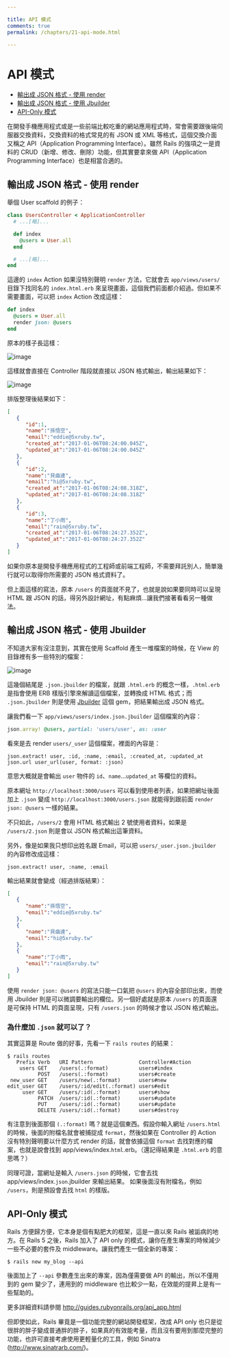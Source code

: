 ```yaml
---

title: API 模式
comments: true
permalink: /chapters/21-api-mode.html

---
```


# API 模式

- [輸出成 JSON 格式 - 使用 render](#output-json-with-render)
- [輸出成 JSON 格式 - 使用 Jbuilder](#output-json-with-jbuilder)
- [API-Only 模式](#api-only)

在開發手機應用程式或是一些前端比較吃重的網站應用程式時，常會需要跟後端伺服器交換資料，交換資料的格式常見的有 JSON 或 XML 等格式，這個交換介面又稱之 API（Application Programming Interface）。雖然 Rails 的強項之一是資料的 CRUD（新增、修改、刪除）功能，但其實要拿來做 API（Application Programming Interface）也是相當合適的。

## <a name="output-json-with-render"></a>輸出成 JSON 格式 - 使用 render

舉個 User scaffold 的例子：

```ruby
class UsersController < ApplicationController
  # ...[略]...

  def index
    @users = User.all
  end

  # ...[略]...
end
```

這邊的 `index` Action 如果沒特別聲明 `render` 方法，它就會去 `app/views/users/` 目錄下找同名的 `index.html.erb` 來呈現畫面，這個我們前面都介紹過。但如果不需要畫面，可以把 `index` Action 改成這樣：

```ruby
def index
  @users = User.all
  render json: @users
end
```

原本的樣子長這樣：

![image](/images/chapter21/index-html.png)

這樣就會直接在 Controller 階段就直接以 JSON 格式輸出，輸出結果如下：

![image](/images/chapter21/index-json.png)

排版整理後結果如下：

```json
[
   {
      "id":1,
      "name":"孫悟空",
      "email":"eddie@5xruby.tw",
      "created_at":"2017-01-06T08:24:00.045Z",
      "updated_at":"2017-01-06T08:24:00.045Z"
   },
   {
      "id":2,
      "name":"貝曲達",
      "email":"hi@5xruby.tw",
      "created_at":"2017-01-06T08:24:08.318Z",
      "updated_at":"2017-01-06T08:24:08.318Z"
   },
   {
      "id":3,
      "name":"丁小雨",
      "email":"rain@5xruby.tw",
      "created_at":"2017-01-06T08:24:27.352Z",
      "updated_at":"2017-01-06T08:24:27.352Z"
   }
]
```

如果你原本是開發手機應用程式的工程師或前端工程師，不需要拜託別人，簡單幾行就可以取得你所需要的 JSON 格式資料了。

但上面這樣的寫法，原本 `/users` 的頁面就不見了，也就是說如果要同時可以呈現 HTML 跟 JSON 的話，得另外設計網址，有點麻煩...讓我們接著看看另一種做法。

## <a name="output-json-with-jbuilder"></a>輸出成 JSON 格式 - 使用 Jbuilder

不知道大家有沒注意到，其實在使用 Scaffold 產生一堆檔案的時候，在 View 的目錄裡有多一些特別的檔案：

![image](/images/chapter21/views.png)

這幾個結尾是 `.json.jbuilder` 的檔案，就跟 `.html.erb` 的概念一樣，`.html.erb` 是指會使用 ERB 樣版引擎來解讀這個檔案，並轉換成 HTML 格式；而 `.json.jbuilder` 則是使用 [Jbuilder](https://github.com/rails/jbuilder) 這個 gem，把結果輸出成 JSON 格式。

讓我們看一下 `app/views/users/index.json.jbuilder` 這個檔案的內容：

```ruby
json.array! @users, partial: 'users/user', as: :user
```

看來是去 render `users/_user` 這個檔案，裡面的內容是：

```
json.extract! user, :id, :name, :email, :created_at, :updated_at
json.url user_url(user, format: :json)
```

意思大概就是會輸出 `user` 物件的 `id`、`name`...`updated_at` 等欄位的資料。

原本網址 `http://localhost:3000/users` 可以看到使用者列表，如果把網址後面加上 `.json` 變成 `http://localhost:3000/users.json` 就能得到跟前面 `render json: @users` 一樣的結果。

不只如此，`/users/2` 會用 HTML 格式輸出 2 號使用者資料，如果是 `/users/2.json` 則是會以 JSON 格式輸出這筆資料。

另外，像是如果我只想印出姓名跟 Email，可以把 `users/_user.json.jbuilder` 的內容修改成這樣：

```
json.extract! user, :name, :email
```

輸出結果就會變成（經過排版結果）：

```json
[
   {
      "name":"孫悟空",
      "email":"eddie@5xruby.tw"
   },
   {
      "name":"貝曲達",
      "email":"hi@5xruby.tw"
   },
   {
      "name":"丁小雨",
      "email":"rain@5xruby.tw"
   }
]
```

使用 `render json: @users` 的寫法只能一口氣把 `@users` 的內容全部印出來，而使用 Jbuilder 則是可以微調要輸出的欄位。另一個好處就是原本 `/users` 的頁面還是可保持 HTML 的頁面呈現，只有 `/users.json` 的時候才會以 JSON 格式輸出。

### 為什麼加 `.json` 就可以了？

其實這算是 Route 做的好事，先看一下 `rails routes` 的結果：

    $ rails routes
       Prefix Verb   URI Pattern               Controller#Action
        users GET    /users(.:format)          users#index
              POST   /users(.:format)          users#create
     new_user GET    /users/new(.:format)      users#new
    edit_user GET    /users/:id/edit(.:format) users#edit
         user GET    /users/:id(.:format)      users#show
              PATCH  /users/:id(.:format)      users#update
              PUT    /users/:id(.:format)      users#update
              DELETE /users/:id(.:format)      users#destroy

有注意到後面那個 `(.:format)` 嗎？就是這個東西。假設你輸入網址 `/users.html` 的時候，後面的附檔名就會被捕捉成 `format`，然後如果在 Controller 的 Action 沒有特別聲明要以什麼方式 render 的話，就會依據這個 `format` 去找對應的檔案，也就是說會找到 app/views/index.`html`.erb。（還記得結果是 `.html.erb` 的意思嗎？）

同理可證，當網址是輸入 `/users.json` 的時候，它會去找 app/views/index.`json`.jbuilder 來輸出結果。 如果後面沒有附檔名，例如 `/users`，則是預設會去找 `html` 的樣版。

## <a name="api-only"></a>API-Only 模式

Rails 方便歸方便，它本身是個有點肥大的框架，這是一直以來 Rails 被詬病的地方。在 Rails 5 之後，Rails 加入了 API only 的模式，讓你在產生專案的時候減少一些不必要的套件及 middleware。讓我們產生一個全新的專案：

    $ rails new my_blog --api

後面加上了 `--api` 參數產生出來的專案，因為僅需要做 API 的輸出，所以不僅用到的 gem 變少了，連用到的 middleware 也比較少一點，在效能的提昇上是有一些幫助的。

更多詳細資料請參閱 http://guides.rubyonrails.org/api_app.html

但即使如此，Rails 畢竟是一個功能完整的網站開發框架，改成 API only 也只是從很胖的胖子變成普通胖的胖子，如果真的有效能考量，而且沒有要用到那麼完整的功能，也許可直接考慮使用更輕量化的工具，例如 Sinatra (http://www.sinatrarb.com/)。


